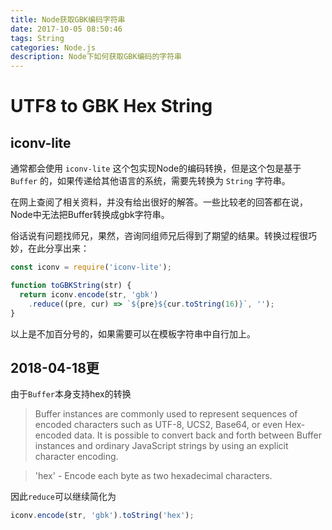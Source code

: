 ```yaml
---
title: Node获取GBK编码字符串
date: 2017-10-05 08:50:46
tags: String
categories: Node.js
description: Node下如何获取GBK编码的字符串
---
```


# UTF8 to GBK Hex String
## iconv-lite
通常都会使用 `iconv-lite` 这个包实现Node的编码转换，但是这个包是基于 `Buffer` 的，如果传递给其他语言的系统，需要先转换为 `String` 字符串。

在网上查阅了相关资料，并没有给出很好的解答。一些比较老的回答都在说，Node中无法把Buffer转换成gbk字符串。

俗话说有问题找师兄，果然，咨询同组师兄后得到了期望的结果。转换过程很巧妙，在此分享出来：

```js
const iconv = require('iconv-lite');

function toGBKString(str) {
  return iconv.encode(str, 'gbk')
    .reduce((pre, cur) => `${pre}${cur.toString(16)}`, '');
}
```
以上是不加百分号的，如果需要可以在模板字符串中自行加上。

## 2018-04-18更

由于`Buffer`本身支持hex的转换

> Buffer instances are commonly used to represent sequences of encoded characters such as UTF-8, UCS2, Base64, or even Hex-encoded data. It is possible to convert back and forth between Buffer instances and ordinary JavaScript strings by using an explicit character encoding.

> 'hex' - Encode each byte as two hexadecimal characters.

因此`reduce`可以继续简化为

```js
iconv.encode(str, 'gbk').toString('hex');
```